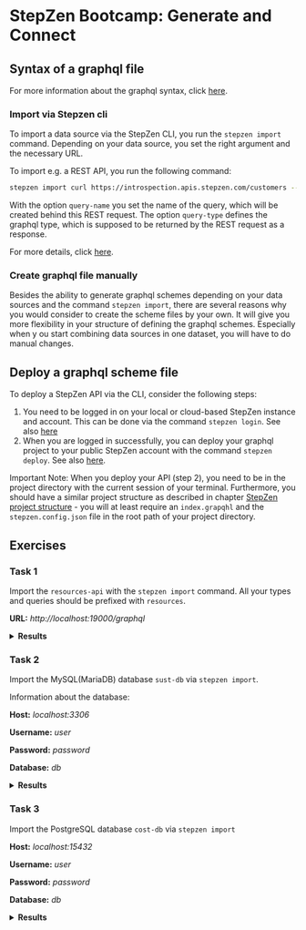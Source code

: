 # StepZen Bootcamp: Generate and Connect

## Syntax of a graphql file

For more information about the graphql syntax, click [here](https://graphql.org/learn/schema/).

### Import via Stepzen cli

To import a data source via the StepZen CLI, you run the `stepzen import` 
command. Depending on your data source, you set the right argument and the 
necessary URL.

To import e.g. a REST API, you run the following command: 

```bash
stepzen import curl https://introspection.apis.stepzen.com/customers --query-name "customers" --query-type "Customer" --name "customers"
```

With the option `query-name` you set the name of the query, which will be 
created behind this REST request. The option `query-type` defines the graphql 
type, which is supposed to be returned by the REST request as a response.

For more details, click [here](https://stepzen.com/docs/quick-start/with-rest-import).

### Create graphql file manually

Besides the ability to generate graphql schemes depending on your data sources 
and the command `stepzen import`, there are several reasons why you would 
consider to create the scheme files by your own. It will give you more 
flexibility in your structure of defining the graphql schemes. Especially when y
ou start combining data sources in one dataset, you will have to do manual changes.

## Deploy a graphql scheme file

To deploy a StepZen API via the CLI, consider the following steps:

1. You need to be logged in on your local or cloud-based StepZen instance and 
account. This can be done via the command `stepzen login`. See also [here](https://stepzen.com/docs/cli/cli-commands#stepzen-login)
2.  When you are logged in successfully, you can deploy your graphql project 
to your public StepZen account with the command `stepzen deploy`. See also [here](https://stepzen.com/docs/cli/cli-commands#stepzen-deploy).

Important Note: When you deploy your API (step 2), you need to be in the 
project directory with the current session of your terminal.
Furthermore, you should have a similar project structure as described in 
chapter 
[StepZen project structure](../ch-02/README.md#stepzen-project-structure) - 
you will at least require an `index.grapqhl` and the `stepzen.config.json` file 
in the root path of your project directory.

## Exercises

### Task 1

Import the `resources-api` with the `stepzen import` command. All your types 
and queries should be prefixed with `resources`.

**URL:** *http://localhost:19000/graphql*

<details>
<summary><b>Results</b></summary>
To import the `resources-api`, simply execute the following command:

```bash
stepzen import graphql http://localhost:19000/graphql --prefix=resources
```

</details>

### Task 2

Import the MySQL(MariaDB) database `sust-db` via `stepzen import`.

Information about the database:

**Host:** *localhost:3306*

**Username:** *user*

**Password:** *password*

**Database:** *db*

<details>
<summary><b>Results</b></summary>
To import the `sust-db`, execute the following command:

```bash
stepzen import mysql mysql://[<USER>:<PASSWORD>@]<HOST>[:<PORT>][/<DATABASE>]
```

</details>

### Task 3

Import the PostgreSQL database `cost-db` via `stepzen import`

**Host:** *localhost:15432*

**Username:** *user*

**Password:** *password*

**Database:** *db*

<details>
<summary><b>Results</b></summary>
</details>